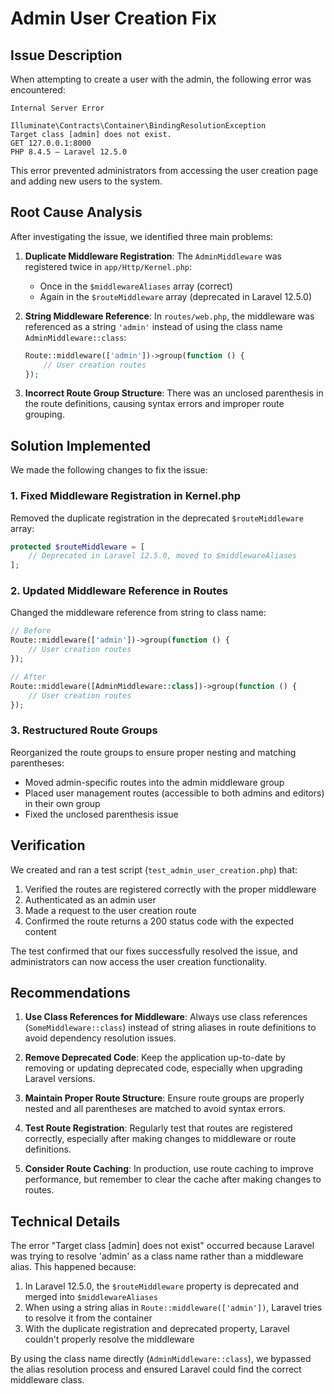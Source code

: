 # Admin User Creation Fix

## Issue Description

When attempting to create a user with the admin, the following error was encountered:

```
Internal Server Error

Illuminate\Contracts\Container\BindingResolutionException
Target class [admin] does not exist.
GET 127.0.0.1:8000
PHP 8.4.5 — Laravel 12.5.0
```

This error prevented administrators from accessing the user creation page and adding new users to the system.

## Root Cause Analysis

After investigating the issue, we identified three main problems:

1. **Duplicate Middleware Registration**: The `AdminMiddleware` was registered twice in `app/Http/Kernel.php`:
   - Once in the `$middlewareAliases` array (correct)
   - Again in the `$routeMiddleware` array (deprecated in Laravel 12.5.0)

2. **String Middleware Reference**: In `routes/web.php`, the middleware was referenced as a string `'admin'` instead of using the class name `AdminMiddleware::class`:
   ```php
   Route::middleware(['admin'])->group(function () {
       // User creation routes
   });
   ```

3. **Incorrect Route Group Structure**: There was an unclosed parenthesis in the route definitions, causing syntax errors and improper route grouping.

## Solution Implemented

We made the following changes to fix the issue:

### 1. Fixed Middleware Registration in Kernel.php

Removed the duplicate registration in the deprecated `$routeMiddleware` array:

```php
protected $routeMiddleware = [
    // Deprecated in Laravel 12.5.0, moved to $middlewareAliases
];
```

### 2. Updated Middleware Reference in Routes

Changed the middleware reference from string to class name:

```php
// Before
Route::middleware(['admin'])->group(function () {
    // User creation routes
});

// After
Route::middleware([AdminMiddleware::class])->group(function () {
    // User creation routes
});
```

### 3. Restructured Route Groups

Reorganized the route groups to ensure proper nesting and matching parentheses:

- Moved admin-specific routes into the admin middleware group
- Placed user management routes (accessible to both admins and editors) in their own group
- Fixed the unclosed parenthesis issue

## Verification

We created and ran a test script (`test_admin_user_creation.php`) that:
1. Verified the routes are registered correctly with the proper middleware
2. Authenticated as an admin user
3. Made a request to the user creation route
4. Confirmed the route returns a 200 status code with the expected content

The test confirmed that our fixes successfully resolved the issue, and administrators can now access the user creation functionality.

## Recommendations

1. **Use Class References for Middleware**: Always use class references (`SomeMiddleware::class`) instead of string aliases in route definitions to avoid dependency resolution issues.

2. **Remove Deprecated Code**: Keep the application up-to-date by removing or updating deprecated code, especially when upgrading Laravel versions.

3. **Maintain Proper Route Structure**: Ensure route groups are properly nested and all parentheses are matched to avoid syntax errors.

4. **Test Route Registration**: Regularly test that routes are registered correctly, especially after making changes to middleware or route definitions.

5. **Consider Route Caching**: In production, use route caching to improve performance, but remember to clear the cache after making changes to routes.

## Technical Details

The error "Target class [admin] does not exist" occurred because Laravel was trying to resolve 'admin' as a class name rather than a middleware alias. This happened because:

1. In Laravel 12.5.0, the `$routeMiddleware` property is deprecated and merged into `$middlewareAliases`
2. When using a string alias in `Route::middleware(['admin'])`, Laravel tries to resolve it from the container
3. With the duplicate registration and deprecated property, Laravel couldn't properly resolve the middleware

By using the class name directly (`AdminMiddleware::class`), we bypassed the alias resolution process and ensured Laravel could find the correct middleware class.
